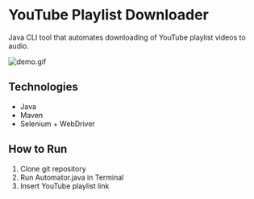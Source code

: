 # YouTube Playlist Downloader
Java CLI tool that automates downloading of YouTube playlist videos to audio. 

![demo.gif](screenshots/demo.gif)


## Technologies
* Java 
* Maven
* Selenium + WebDriver

## How to Run 
1. Clone git repository
2. Run Automator.java in Terminal 
3. Insert YouTube playlist link


